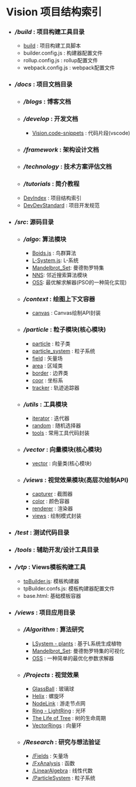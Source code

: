 # Vision 项目结构索引

* ### ***/build*** : 项目构建工具目录
    * [build](../../build/build.js) : 项目构建工具脚本
    * builder.config.js : 构建器配置文件
    * rollup.config.js : rollup配置文件
    * webpack.config.js : webpack配置文件
* ### ***/docs*** : 项目文档目录
    * ### */blogs* : 博客文档
    * ### */develop* : 开发文档
        * [Vision.code-snippets](./develop/Vision.code-snippets) : 代码片段(vscode) 
    * ### */framework* : 架构设计文档
    * ### */technology* : 技术方案评估文档
    * ### */tutorials* : 简介教程
    * [DevIndex]() : 项目结构索引
    * [DevDevStandard](./DevStandard.md) : 项目开发规范
* ### ***/src***: 源码目录
    * ### */algo*: 算法模块
        * [Boids.js](../src/algo/Boids.js) : 鸟群算法
        * [L-System.js](../src/algo/LSystem.js): L-系统
        * [Mandelbrot_Set](../src/algo/Mandelbrot_Set.js): 曼德勃罗特集
        * [NNS](../src/algo/NNS.js): 邻近搜索算法模块
        * [OSS](../src/algo/OSS.js): 最优解求解器(PSO的一种简化实现)
    * ### */context* : 绘图上下文容器
        * [canvas](../src/context/canvas.js) : Canvas绘制API封装
    * ### */particle* : 粒子模块(核心模块)
        * [particle](../src/particle/particle.js) : 粒子类
        * [particle_system](../src/particle/particle_system.js) : 粒子系统
        * [field](../src/particle/field.js) : 矢量场
        * [area](../src/particle/area.js) : 区域类
        * [border](../src/particle/border.js) : 边界类
        * [coor](../src/particle/coor.js) : 坐标系
        * [tracker](../src/particle/tracker.js) : 轨迹追踪器
    * ### */utils* : 工具模块
        * [iterator](../src/utils/iterator.js) : 迭代器
        * [random](../src/utils/random.js) : 随机选择器
        * [tools](../src/utils/tools.js) : 常用工具代码封装
    * ### ***/vector*** : 向量模块(核心模块)
        * [vector](../src/vector/vector.js) : 向量类(核心模块)
    * ### */views* : 视觉效果模块(高层次绘制API)
        * [capturer](../src/views/capturer.js) : 截图器
        * [color](../src/views/color.js) : 颜色容器
        * [renderer](../src/views/renderer.js) : 渲染器
        * [views](../src/views/views.js) : 绘制模式封装
* ### ***/test*** : 测试代码目录
* ### ***/tools*** : 辅助开发/设计工具目录
* ### ***/vtp*** : Views模板构建工具
    * [tpBuilder.js](../../vtp/tpBuilder.js): 模板构建器
    * tpBuilder.confs.js: 模板构建器配置文件
    * base.html: 基础模板容器
* ### ***/views*** : 项目应用目录
    * ### */Algorithm* : 算法研究
        * [LSystem - plants](../../views/Algorithm/LSystem/plants.html) : 基于L系统生成植物
        * [Mandelbrot_Set](../../views/Algorithm/Mandelbrot_Set/Mandelbrot_Set.html): 曼德勃罗特集的可视化
        * [OSS](../../views/Algorithm/OSS/optimum_solution_solver.html) : 一种简单的最优化参数求解器
    * ### */Projects* : 视觉效果
        * [GlassBall](../../views/Projects/GlassBall/GlassBall.html) : 玻璃球
        * [Helix](../../views/Projects/Helix/Helix.html) : 螺旋环
        * [NodeLink](../../views/Projects/NodeLink/NodeLink.html) : 游走节点网
        * [Ring - LightRing](../../views/Projects/Ring/LightRing.html) : 光环
        * [The Life of Tree](../../views/Projects/The%20Life%20of%20Tree/The%20Life%20of%20Tree.html) : 树的生命周期
        * [VectorRings](../../views/Projects/VectorRings/VectorRings.html) : 向量环
    * ### */Research* : 研究与想法验证
        * [/Fields](../../views/Research/Fields/) : 矢量场
        * [/FxAnalysis](../../views/Research/FxAnalysis/) : 函数
        * [/LinearAlgebra](../../views/Research/LinearAlgebra/) : 线性代数
        * [/ParticleSystem](../../views/Research/ParticleSystem/) : 粒子系统

